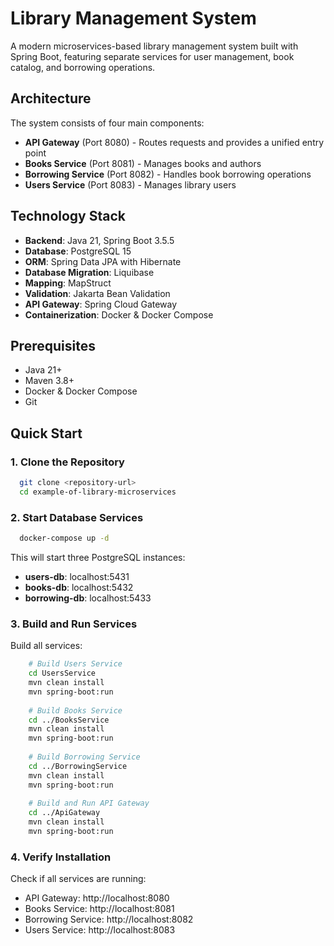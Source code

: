 # Library Management System

A modern microservices-based library management system built with Spring Boot, featuring separate services for user management, book catalog, and borrowing operations.

## Architecture

The system consists of four main components:

- **API Gateway** (Port 8080) - Routes requests and provides a unified entry point
- **Books Service** (Port 8081) - Manages books and authors
- **Borrowing Service** (Port 8082) - Handles book borrowing operations
- **Users Service** (Port 8083) - Manages library users

## Technology Stack

- **Backend**: Java 21, Spring Boot 3.5.5
- **Database**: PostgreSQL 15
- **ORM**: Spring Data JPA with Hibernate
- **Database Migration**: Liquibase
- **Mapping**: MapStruct
- **Validation**: Jakarta Bean Validation
- **API Gateway**: Spring Cloud Gateway
- **Containerization**: Docker & Docker Compose

## Prerequisites

- Java 21+
- Maven 3.8+
- Docker & Docker Compose
- Git

## Quick Start

### 1. Clone the Repository

```bash
  git clone <repository-url>
  cd example-of-library-microservices
```

### 2. Start Database Services

```bash
  docker-compose up -d
```

This will start three PostgreSQL instances:
- **users-db**: localhost:5431
- **books-db**: localhost:5432
- **borrowing-db**: localhost:5433

### 3. Build and Run Services

Build all services:
```bash
    # Build Users Service
    cd UsersService
    mvn clean install
    mvn spring-boot:run
    
    # Build Books Service  
    cd ../BooksService
    mvn clean install
    mvn spring-boot:run
    
    # Build Borrowing Service
    cd ../BorrowingService
    mvn clean install
    mvn spring-boot:run
    
    # Build and Run API Gateway
    cd ../ApiGateway
    mvn clean install
    mvn spring-boot:run
```

### 4. Verify Installation

Check if all services are running:
- API Gateway: http://localhost:8080
- Books Service: http://localhost:8081
- Borrowing Service: http://localhost:8082
- Users Service: http://localhost:8083

